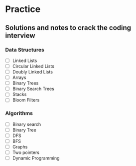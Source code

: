 # Practice
## Solutions and notes to crack the coding interview
### Data Structures

- [ ] Linked Lists
- [ ] Circular Linked Lists
- [ ] Doubly Linked Lists
- [ ] Arrays
- [ ] Binary Trees
- [ ] Binary Search Trees
- [ ] Stacks
- [ ] Bloom Filters
### Algorithms

- [ ] Binary search
- [ ] Binary Tree
- [ ] DFS
- [ ] BFS
- [ ] Graphs
- [ ] Two pointers
- [ ] Dynamic Programming